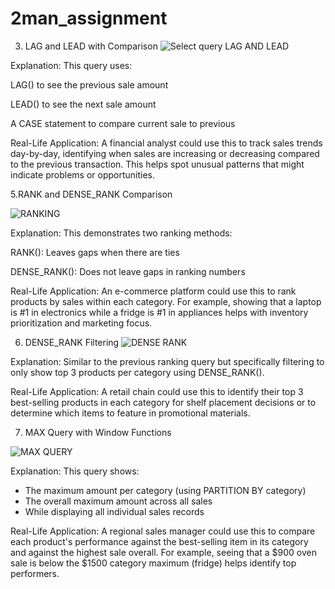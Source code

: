 # 2man_assignment

3. LAG and LEAD with Comparison
![Select query LAG AND LEAD ](https://github.com/user-attachments/assets/25795934-5c05-494f-aa21-350c92c15df3)

Explanation: This query uses:

LAG() to see the previous sale amount

LEAD() to see the next sale amount

A CASE statement to compare current sale to previous

Real-Life Application: A financial analyst could use this to track sales trends day-by-day, identifying when sales are increasing or decreasing compared to the previous transaction. This helps spot unusual patterns that might indicate problems or opportunities.

5.RANK and DENSE_RANK Comparison

![RANKING](https://github.com/user-attachments/assets/75172c4c-b0ee-409a-a9ad-8c58a8ecbe81)

Explanation: This demonstrates two ranking methods:

RANK(): Leaves gaps when there are ties

DENSE_RANK(): Does not leave gaps in ranking numbers

Real-Life Application: An e-commerce platform could use this to rank products by sales within each category. For example, showing that a laptop is #1 in electronics while a fridge is #1 in appliances helps with inventory prioritization and marketing focus.

6. DENSE_RANK Filtering
![DENSE RANK](https://github.com/user-attachments/assets/f7e578a1-5244-4e9f-9fb3-2c2633d57a01)

Explanation: Similar to the previous ranking query but specifically filtering to only show top 3 products per category using DENSE_RANK().

Real-Life Application: A retail chain could use this to identify their top 3 best-selling products in each category for shelf placement decisions or to determine which items to feature in promotional materials.

7. MAX Query with Window Functions

![MAX QUERY](https://github.com/user-attachments/assets/f79ecc92-91e4-4f93-9d0d-7a07c2ed48d8)

Explanation: This query shows:
- The maximum amount per category (using PARTITION BY category)
- The overall maximum amount across all sales
- While displaying all individual sales records

Real-Life Application: A regional sales manager could use this to compare each product's performance against the best-selling item in its category and against the highest sale overall. For example, seeing that a $900 oven sale is below the $1500 category maximum (fridge) helps identify top performers.

